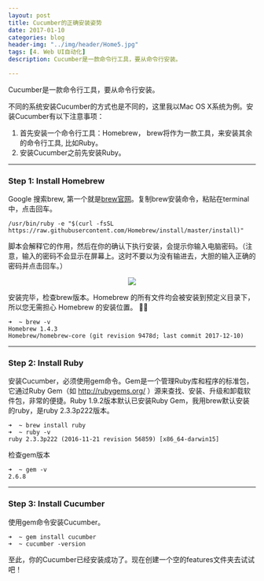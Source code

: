 ```yaml
---
layout: post
title: Cucumber的正确安装姿势
date: 2017-01-10
categories: blog
header-img: "../img/header/Home5.jpg"
tags: [4. Web UI自动化]
description: Cucumber是一款命令行工具，要从命令行安装。

---
```

 
Cucumber是一款命令行工具，要从命令行安装。
 
不同的系统安装Cucumber的方式也是不同的，这里我以Mac OS X系统为例。安装Cucumber有以下注意事项：
1. 首先安装一个命令行工具：Homebrew， brew将作为一款工具，来安装其余的命令行工具, 比如Ruby。
2. 安装Cucumber之前先安装Ruby。

---

### Step 1: Install Homebrew

Google 搜索brew, 第一个就是[brew官网](http://brew.sh/)。复制brew安装命令，粘贴在terminal中，点击回车。

```
/usr/bin/ruby -e "$(curl -fsSL https://raw.githubusercontent.com/Homebrew/install/master/install)" ﻿
```
  
脚本会解释它的作用，然后在你的确认下执行安装，会提示你输入电脑密码。（注意，输入的密码不会显示在屏幕上。这时不要以为没有输进去，大胆的输入正确的密码并点击回车。）

<center>
    <p><img src="{{site.baseurl }}/img/cucumber/Cucumber3.png" align="center"></p>
</center>

安装完毕，检查brew版本。Homebrew 的所有文件均会被安装到预定义目录下，所以您无需担心 Homebrew 的安装位置。

```
➜  ~ brew -v
Homebrew 1.4.3
Homebrew/homebrew-core (git revision 9478d; last commit 2017-12-10)
```
---
 
### Step 2: Install Ruby
 
安装Cucumber，必须使用gem命令。Gem是一个管理Ruby库和程序的标准包，它通过Ruby Gem（如 http://rubygems.org/ ）源来查找、安装、升级和卸载软件包，非常的便捷。Ruby 1.9.2版本默认已安装Ruby Gem，我用brew默认安装的ruby，是ruby 2.3.3p222版本。


```
➜  ~ brew install ruby
➜  ~ ruby -v
ruby 2.3.3p222 (2016-11-21 revision 56859) [x86_64-darwin15]
```

检查gem版本

```
➜  ~ gem -v
2.6.8
```
 
---
 
### Step 3: Install Cucumber
 
使用gem命令安装Cucumber。

```
➜  ~ gem install cucumber
➜  ~ cucumber -version
```

至此，你的Cucumber已经安装成功了。现在创建一个空的features文件夹去试试吧！

 
